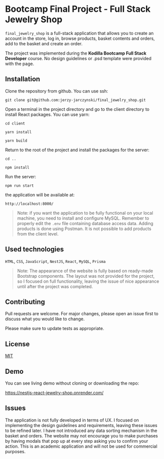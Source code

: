 # Bootcamp Final Project - Full Stack Jewelry Shop

`final_jewelry_shop` is a full-stack application that allows you to create an account in the store, log in, browse products, basket contents and orders, add to the basket and create an order.

The project was implemented during the **Kodilla Bootcamp Full Stack Developer** course.
No design guidelines or .psd template were provided with the page.

## Installation

Clone the repository from github. You can use ssh:
```
git clone git@github.com:jerzy-jarczynski/final_jewelry_shop.git
```

Open a terminal in the project directory and go to the client directory to install React packages. You can use yarn:
```
cd client
```
```
yarn install
```
```
yarn build
```

Return to the root of the project and install the packages for the server:
```
cd ..
```
```
npm install
```

Run the server:
```
npm run start
```

the application will be available at:
```
http://localhost:8000/
```

> Note: if you want the application to be fully functional on your local machine, you need to install and configure MySQL.
Remember to properly edit the `.env` file containing database access data. Adding products is done using Postman. It is not possible to add products from the client level.

## Used technologies

`HTML`, `CSS`, `JavaScript`, `NestJS`, `React`, `MySQL`, `Prisma`

> Note: The appearance of the website is fully based on ready-made Bootstrap components. The layout was not provided for the project, so I focused on full functionality, leaving the issue of nice appearance until after the project was completed.

## Contributing

Pull requests are welcome. For major changes, please open an issue first
to discuss what you would like to change.

Please make sure to update tests as appropriate.

## License

[MIT](https://choosealicense.com/licenses/mit/)

## Demo

You can see living demo without cloning or downloading the repo:

https://nestjs-react-jewelry-shop.onrender.com/

## Issues

The application is not fully developed in terms of UX. I focused on implementing the design guidelines and requirements, leaving these issues to be refined later. I have not introduced any data sorting mechanism in the basket and orders. The website may not encourage you to make purchases by having modals that pop up at every step asking you to confirm your action. This is an academic application and will not be used for commercial purposes.